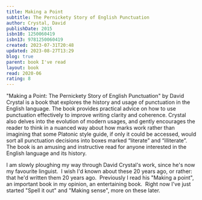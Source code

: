 ```yaml
---  
title: Making a Point  
subtitle: The Pernickety Story of English Punctuation  
author: Crystal, David  
publishDate: 2015  
isbn10: 1250060419  
isbn13: 9781250060419  
created: 2023-07-31T20:48  
updated: 2023-08-27T13:29  
blog: true  
parent: book I've read  
layout: book  
read: 2020-06  
rating: 8  
---  
```

  
"Making a Point: The Pernickety Story of English Punctuation" by David Crystal is a book that explores the history and usage of punctuation in the English language. The book provides practical advice on how to use punctuation effectively to improve writing clarity and coherence. Crystal also delves into the evolution of modern usages, and gently encourages the reader to think in a nuanced way about how marks work rather than imagining that some Platonic style guide, if only it could be accessed, would sort all punctuation decisions into boxes marked “literate” and “illiterate”. The book is an amusing and instructive read for anyone interested in the English language and its history.  
  
I am slowly ploughing my way through David Crystal's work, since he's now my favourite linguist.  I wish I'd known about these 20 years ago, or rather: that he'd written them 20 years ago.  Previously I read his "Making a point", an important book in my opinion, an entertaining book.  Right now I've just started "Spell it out" and "Making sense", more on these later.